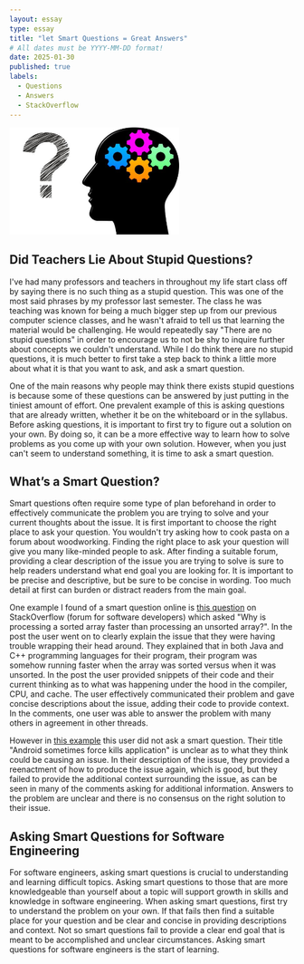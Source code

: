 ```yaml
---
layout: essay
type: essay
title: "let Smart Questions = Great Answers"
# All dates must be YYYY-MM-DD format!
date: 2025-01-30
published: true
labels:
  - Questions
  - Answers
  - StackOverflow
---
```


<img width="300px" class="rounded float-start pe-4" src="../img/smart-questions/smart-questions.jpg">

## Did Teachers Lie About Stupid Questions?
I've had many professors and teachers in throughout my life start class off by saying there is no such thing as a stupid question. This was one of the most said phrases by my professor last semester. The class he was teaching was known for being a much bigger step up from our previous computer science classes, and he wasn't afraid to tell us that learning the material would be challenging. He would repeatedly say "There are no stupid questions" in order to encourage us to not be shy to inquire further about concepts we couldn't understand. While I do think there are no stupid questions, it is much better to first take a step back to think a little more about what it is that you want to ask, and ask a smart question.

One of the main reasons why people may think there exists stupid questions is because some of these questions can be answered by just putting in the tiniest amount of effort. One prevalent example of this is asking questions that are already written, whether it be on the whiteboard or in the syllabus. Before asking questions, it is important to first try to figure out a solution on your own. By doing so, it can be a more effective way to learn how to solve problems as you come up with your own solution. However, when you just can't seem to understand something, it is time to ask a smart question. 

## What’s a Smart Question?
Smart questions often require some type of plan beforehand in order to effectively communicate the problem you are trying to solve and your current thoughts about the issue. It is first important to choose the right place to ask your question. You wouldn't try asking how to cook pasta on a forum about woodworking. Finding the right place to ask your question will give you many like-minded people to ask. After finding a suitable forum, providing a clear description of the issue you are trying to solve is sure to help readers understand what end goal you are looking for. It is important to be precise and descriptive, but be sure to be concise in wording. Too much detail at first can burden or distract readers from the main goal. 

One example I found of a smart question online is [this question](https://stackoverflow.com/questions/11227809/why-is-processing-a-sorted-array-faster-than-processing-an-unsorted-array) on StackOverflow (forum for software developers) which asked "Why is processing a sorted array faster than processing an unsorted array?". In the post the user went on to clearly explain the issue that they were having trouble wrapping their head around. They explained that in both Java and C++ programming languages for their program, their program was somehow running faster when the array was sorted versus when it was unsorted. In the post the user provided snippets of their code and their current thinking as to what was happening under the hood in the compiler, CPU, and cache. The user effectively communicated their problem and gave concise descriptions about the issue, adding their code to provide context. In the comments, one user was able to answer the problem with many others in agreement in other threads.

However in [this example](https://stackoverflow.com/questions/35181785/android-sometimes-force-kills-application) this user did not ask a smart question. Their title "Android sometimes force kills application" is unclear as to what they think could be causing an issue. In their description of the issue, they provided a reenactment of how to produce the issue again, which is good, but they failed to provide the additional context surrounding the issue, as can be seen in many of the comments asking for additional information. Answers to the problem are unclear and there is no consensus on the right solution to their issue.

## Asking Smart Questions for Software Engineering
For software engineers, asking smart questions is crucial to understanding and learning difficult topics. Asking smart questions to those that are more knowledgeable than yourself about a topic will support growth in skills and knowledge in software engineering. When asking smart questions, first try to understand the problem on your own. If that fails then find a suitable place for your question and be clear and concise in providing descriptions and context. Not so smart questions fail to provide a clear end goal that is meant to be accomplished and unclear circumstances. Asking smart questions for software engineers is the start of learning.
